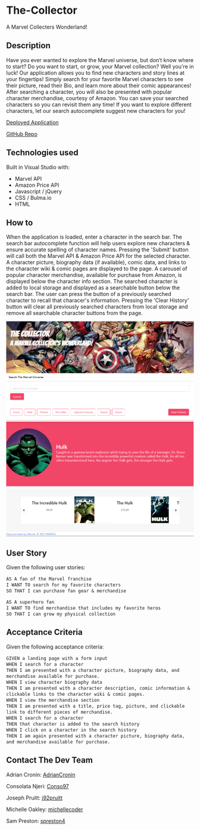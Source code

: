 # The-Collector
A Marvel Collecters Wonderland!

## Description
Have you ever wanted to explore the Marvel universe, but don’t know where to start? Do you want to start, or grow, your Marvel collection? Well you're in luck! Our application allows you to find new characters and story lines at your fingertips! Simply search for your favorite Marvel characters to see their picture, read their Bio, and learn more about their comic appearances! After searching a character, you will also be presented with popular character merchandise, courtesy of Amazon. You can save your searched characters so you can revisit them any time! If you want to explore different characters, let our search autocomplete suggest new characters for you!


[Deployed Application](https://michellecoder.github.io/The-Collector)

[GitHub Repo](https://github.com/michellecoder/The-Collector)

## Technologies used
Built in Visual Studio with:
* Marvel API
* Amazon Price API
* Javascript / jQuery
* CSS / Bulma.io
* HTML

## How to
When the application is loaded, enter a character in the search bar. The search bar autocomplete function will help users explore new characters & ensure accurate spelling of character names. Pressing the 'Submit' button will call both the Marvel API & Amazon Price API for the selected character. A character picture, biography data (if available), comic data, and links to the character wiki & comic pages are displayed to the page. A carousel of popular character merchandise, available for purchase from Amazon, is displayed below the character info section. The searched character is added to local storage and displayed as a searchable button below the search bar. The user can press the button of a previously searched character to recall that characer's information. Pressing the 'Clear History' button will clear all previously searched characters from local storage and remove all searchable character buttons from the page.

![The Collector Home Page 1](./assets/images/screenshot1.PNG)
![The Collector Home Page 2](./assets/images/screenshot2.PNG)

## User Story
Given the following user stories:

```
AS A fan of the Marvel franchise
I WANT TO search for my favorite characters
SO THAT I can purchase fan gear & merchandise
```
```
AS A superhero fan
I WANT TO find merchandise that includes my favorite heros
SO THAT I can grow my physical collection
```

## Acceptance Criteria
Given the following acceptance criteria:

```
GIVEN a landing page with a form input
WHEN I search for a character
THEN I am presented with a character picture, biography data, and merchandise available for purchase.
WHEN I view character biography data
THEN I am presented with a character description, comic information & clickable links to the character wiki & comic pages.
WHEN I view the merchandise section
THEN I am presented with a title, price tag, picture, and clickable link to different pieces of merchandise.
WHEN I search for a character
THEN that character is added to the search history
WHEN I click on a character in the search history
THEN I am again presented with a character picture, biography data, and merchandise available for purchase.
```

## Contact The Dev Team
Adrian Cronin: [AdrianCronin](https://github.com/AdrianCronin)

Consolata Njeri: [Conso97](https://github.com/Conso97)

Joseph Pruitt: [j92pruitt](https://github.com/j92pruitt)

Michelle Oakley: [michellecoder](https://github.com/michellecoder)

Sam Preston: [spreston4](https://github.com/spreston4)
